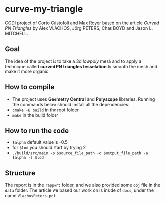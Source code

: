 # curve-my-triangle
CGDI project of Corto Cristofoli and Max Royer based on the article *Curved PN 
Triangles* by Alex VLACHOS, Jörg PETERS, Chas BOYD and Jason L. MITCHELL.

## Goal
The idea of the project is to take a 3d *lowpoly* mesh and to apply a technique 
called **curved PN triangles tesselation** to smooth the mesh and make it more 
organic.

## How to compile
- The project uses **Geometry Central** and **Polyscope** libraries. Running 
    the commands below should install all the dependencies.
- `cmake -B build` in the root folder
- `make` in the build folder

## How to run the code
- `$alpha` default value is -0.5
- for `$lod` you should start by trying 2
- `./build/src/main -s $source_file_path -o $output_file_path -a $alpha -l $lod`

## Structure
The report is in the `rapport` folder, and we also provided some `obj` file in 
the `data` folder. The article we based our work on is inside of `docs`, under 
the name `VlachosPeters.pdf`.

